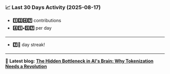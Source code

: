 <!--START_STATS-->
### 📈 Last 30 Days Activity (2025-08-17)  
- **1️⃣2️⃣4️⃣7️⃣** contributions  
- **4️⃣1️⃣•5️⃣7️⃣** per day
---
- **7️⃣🎱** day streak!
---
📝 **Latest blog:** [**The Hidden Bottleneck in AI's Brain: Why Tokenization Needs a Revolution**](https://andriak.com/blog/tokenization-revolution)
<!--END_STATS-->
